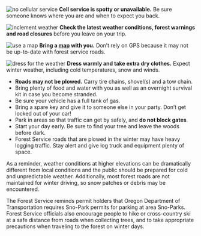 ![no cellular service](/assets/img/site-wide/cell-service-icon.svg "no cellular service")
**Cell service is spotty or unavailable.** Be sure someone knows where you are and when to expect you back.

![inclement weather](/assets/img/site-wide/weather-icon.svg "inclement weather") **Check the latest weather conditions, forest warnings and road closures** before you leave on your trip.

![use a map](/assets/img/site-wide/map-icon.svg "use a map")
**Bring a [map](https://www.fs.usda.gov/main/deschutes/maps-pubs) with you.** Don’t
  rely on GPS because it may not be up-to-date with forest service roads.

![dress for the weather](/assets/img/site-wide/winter-warm-icon.svg "dress for the weather") **Dress warmly and take extra dry clothes.**
Expect winter weather, including cold temperatures, snow and winds.


* **Roads may not be plowed.** Carry tire chains, shovel(s) and a tow chain.
* Bring plenty of food and water with you as well as an overnight survival kit in case you become stranded.
* Be sure your vehicle has a full tank of gas.
* Bring a spare key and give it to someone else in your party. Don’t get locked out of your car!
* Park in areas so that traffic can get by safely, and **do not block gates**.
* Start your day early. Be sure to find your tree and leave the woods before dark.
* Forest Service roads that are plowed in the winter may have heavy logging traffic. Stay alert and give log truck and equipment plenty of space.

As a reminder, weather conditions at higher elevations can be dramatically different from local conditions and the public should be prepared for cold and unpredictable weather. Additionally, most forest roads are not maintained for winter driving, so snow patches or debris may be encountered.

The Forest Service reminds permit holders that Oregon Department of Transportation requires  Sno-Park permits for parking at area Sno-Parks. Forest Service officials also encourage people to hike or cross-country ski at a safe distance from roads when collecting trees, and to take appropriate precautions when traveling to the forest on winter days.
